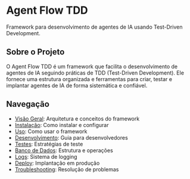 # Agent Flow TDD

Framework para desenvolvimento de agentes de IA usando Test-Driven Development.

## Sobre o Projeto

O Agent Flow TDD é um framework que facilita o desenvolvimento de agentes de IA
seguindo práticas de TDD (Test-Driven Development). Ele fornece uma estrutura
organizada e ferramentas para criar, testar e implantar agentes de IA de forma
sistemática e confiável.

## Navegação

- [Visão Geral](overview/): Arquitetura e conceitos do framework
- [Instalação](installation/): Como instalar e configurar
- [Uso](usage/): Como usar o framework
- [Desenvolvimento](development/): Guia para desenvolvedores
- [Testes](testing/): Estratégias de teste
- [Banco de Dados](database/): Estrutura e operações
- [Logs](logs/): Sistema de logging
- [Deploy](deployment/): Implantação em produção
- [Troubleshooting](troubleshooting/): Resolução de problemas
